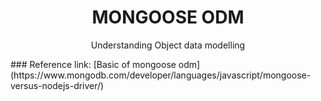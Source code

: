 <h1 align=center> MONGOOSE ODM </h1>
<p align=center> Understanding Object data modelling </p>
### Reference
link: [Basic of mongoose odm] (https://www.mongodb.com/developer/languages/javascript/mongoose-versus-nodejs-driver/)
